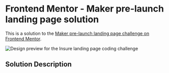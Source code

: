 # Frontend Mentor - Maker pre-launch landing page solution

This is a solution to the [Maker pre-launch landing page challenge on Frontend Mentor](https://www.frontendmentor.io/challenges/maker-prelaunch-landing-page-WVZIJtKLd).

![Design preview for the Insure landing page coding challenge](./design/desktop-preview.jpg)

## Solution Description
